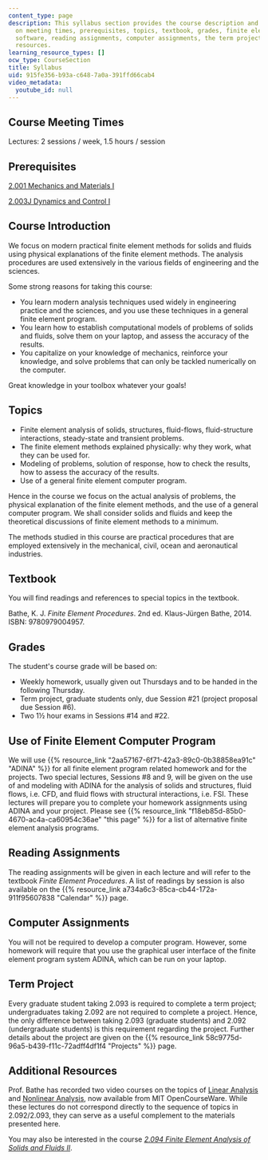 ```yaml
---
content_type: page
description: This syllabus section provides the course description and information
  on meeting times, prerequisites, topics, textbook, grades, finite element analysis
  software, reading assignments, computer assignments, the term project, and additional
  resources.
learning_resource_types: []
ocw_type: CourseSection
title: Syllabus
uid: 915fe356-b93a-c648-7a0a-391ffd66cab4
video_metadata:
  youtube_id: null
---
```


Course Meeting Times
--------------------

Lectures: 2 sessions / week, 1.5 hours / session

Prerequisites
-------------

[2.001 Mechanics and Materials I](/courses/2-001-mechanics-materials-i-fall-2006)

[2.003J Dynamics and Control I](/courses/2-003j-dynamics-and-control-i-spring-2007)

Course Introduction
-------------------

We focus on modern practical finite element methods for solids and fluids using physical explanations of the finite element methods. The analysis procedures are used extensively in the various fields of engineering and the sciences.

Some strong reasons for taking this course:

*   You learn modern analysis techniques used widely in engineering practice and the sciences, and you use these techniques in a general finite element program.
*   You learn how to establish computational models of problems of solids and fluids, solve them on your laptop, and assess the accuracy of the results.
*   You capitalize on your knowledge of mechanics, reinforce your knowledge, and solve problems that can only be tackled numerically on the computer.

Great knowledge in your toolbox whatever your goals!

Topics
------

*   Finite element analysis of solids, structures, fluid-flows, fluid-structure interactions, steady-state and transient problems.
*   The finite element methods explained physically: why they work, what they can be used for.
*   Modeling of problems, solution of response, how to check the results, how to assess the accuracy of the results.
*   Use of a general finite element computer program.

Hence in the course we focus on the actual analysis of problems, the physical explanation of the finite element methods, and the use of a general computer program. We shall consider solids and fluids and keep the theoretical discussions of finite element methods to a minimum.

The methods studied in this course are practical procedures that are employed extensively in the mechanical, civil, ocean and aeronautical industries.

Textbook
--------

You will find readings and references to special topics in the textbook.

Bathe, K. J. _Finite Element Procedures_. 2nd ed. Klaus-Jürgen Bathe, 2014. ISBN: 9780979004957.

Grades
------

The student's course grade will be based on:

*   Weekly homework, usually given out Thursdays and to be handed in the following Thursday.
*   Term project, graduate students only, due Session #21 (project proposal due Session #6).
*   Two 1½ hour exams in Sessions #14 and #22.

Use of Finite Element Computer Program
--------------------------------------

We will use {{% resource_link "2aa57167-6f71-42a3-89c0-0b38858ea91c" "ADINA" %}} for all finite element program related homework and for the projects. Two special lectures, Sessions #8 and 9, will be given on the use of and modeling with ADINA for the analysis of solids and structures, fluid flows, i.e. CFD, and fluid flows with structural interactions, i.e. FSI. These lectures will prepare you to complete your homework assignments using ADINA and your project. Please see {{% resource_link "f18eb85d-85b0-4670-ac4a-ca60954c36ae" "this page" %}} for a list of alternative finite element analysis programs.

Reading Assignments
-------------------

The reading assignments will be given in each lecture and will refer to the textbook _Finite Element Procedures_. A list of readings by session is also available on the {{% resource_link a734a6c3-85ca-cb44-172a-911f95607838 "Calendar" %}} page.

Computer Assignments
--------------------

You will not be required to develop a computer program. However, some homework will require that you use the graphical user interface of the finite element program system ADINA, which can be run on your laptop.

Term Project
------------

Every graduate student taking 2.093 is required to complete a term project; undergraduates taking 2.092 are not required to complete a project. Hence, the only difference between taking 2.093 (graduate students) and 2.092 (undergraduate students) is this requirement regarding the project. Further details about the project are given on the {{% resource_link 58c9775d-96a5-b439-f11c-72adff4df1f4 "Projects" %}} page.

Additional Resources
--------------------

Prof. Bathe has recorded two video courses on the topics of [Linear Analysis](/courses/res-2-002-finite-element-procedures-for-solids-and-structures-spring-2010/video_galleries/linear) and [Nonlinear Analysis](/courses/res-2-002-finite-element-procedures-for-solids-and-structures-spring-2010/video_galleries/nonlinear), now available from MIT OpenCourseWare. While these lectures do not correspond directly to the sequence of topics in 2.092/2.093, they can serve as a useful complement to the materials presented here.

You may also be interested in the course [_2.094 Finite Element Analysis of Solids and Fluids II_](/courses/2-094-finite-element-analysis-of-solids-and-fluids-ii-spring-2011).